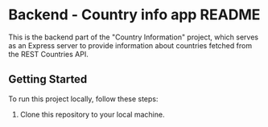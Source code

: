 # Backend - Country info app README

This is the backend part of the "Country Information" project, which serves as an Express server to provide information about countries fetched from the REST Countries API.

## Getting Started

To run this project locally, follow these steps:

1. Clone this repository to your local machine.
